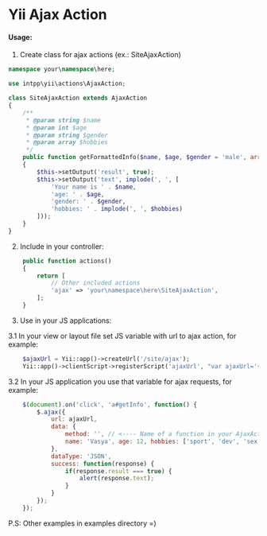 Yii Ajax Action
===============

#### Usage:
1. Create class for ajax actions (ex.: SiteAjaxAction)

```php
namespace your\namespace\here;

use intpp\yii\actions\AjaxAction;

class SiteAjaxAction extends AjaxAction
{
    /**
     * @param string $name
     * @param int $age
     * @param string $gender
     * @param array $hobbies
     */
    public function getFormattedInfo($name, $age, $gender = 'male', array $hobbies)
    {
        $this->setOutput('result', true);
        $this->setOutput('text', implode(', ', [
            'Your name is ' . $name,
            'age: ' . $age,
            'gender: ' . $gender,
            'hobbies: ' . implode(', ', $hobbies)
        ]));
    }
}
```

2. Include in your controller:

```php
    public function actions()
    {
        return [
            // Other included actions
            'ajax' => 'your\namespace\here\SiteAjaxAction',
        ];
    }
```

3. Use in your JS applications:

3.1 In your view or layout file set JS variable with url to ajax action, for example:
```php
    $ajaxUrl = Yii::app()->createUrl('/site/ajax');
    Yii::app()->clientScript->registerScript('ajaxUrl', "var ajaxUrl='{$ajaxUrl}';");
```

3.2 In your JS application you use that variable for ajax requests, for example:
```javascript
    $(document).on('click', 'a#getInfo', function() {
        $.ajax({
            url: ajaxUrl,
            data: {
                method: '', // <---- Name of a function in your AjaxAction class
                name: 'Vasya', age: 12, hobbies: ['sport', 'dev', 'sex'] // <---- Parameters for the function
            },
            dataType: 'JSON',
            success: function(response) {
                if(response.result === true) {
                    alert(response.text);
                }
            }
        });
    });
```

P.S: Other examples in examples directory =)